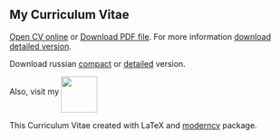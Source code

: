 ## My Curriculum Vitae

[Open CV online](https://github.com/vladisalv/cv/blob/master/cv_TOIGILDIN_VLADISLAV_eng_compact.pdf) or [Download PDF file](https://github.com/vladisalv/cv/raw/master/cv_TOIGILDIN_VLADISLAV_eng_compact.pdf). For more information 
[download detailed version](https://github.com/vladisalv/cv/raw/master/cv_TOIGILDIN_VLADISLAV_eng_detailed.pdf).

Download russian [compact](https://github.com/vladisalv/cv/raw/master/cv_TOIGILDIN_VLADISLAV_rus_compact.pdf) or [detailed](https://github.com/vladisalv/cv/raw/master/cv_TOIGILDIN_VLADISLAV_rus_detailed.pdf) version.

Also, visit my
<a href="https://www.linkedin.com/in/vladisalv"><img style="width:64px;height:64px;" align="middle" src="https://www.iconfinder.com/icons/294671/download/png/64"></a>

This Curriculum Vitae created with LaTeX and [moderncv](http://www.ctan.org/pkg/moderncv) package.
